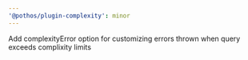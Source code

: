 ```yaml
---
'@pothos/plugin-complexity': minor
---
```


Add complexityError option for customizing errors thrown when query exceeds complixity limits
